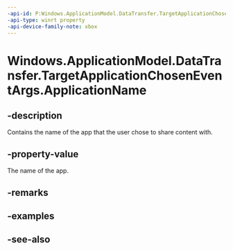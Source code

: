 ```yaml
---
-api-id: P:Windows.ApplicationModel.DataTransfer.TargetApplicationChosenEventArgs.ApplicationName
-api-type: winrt property
-api-device-family-note: xbox
---
```


<!-- Property syntax
public string ApplicationName { get; }
-->

# Windows.ApplicationModel.DataTransfer.TargetApplicationChosenEventArgs.ApplicationName

## -description
Contains the name of the app that the user chose to share content with.

## -property-value
The name of the app.

## -remarks

## -examples

## -see-also
